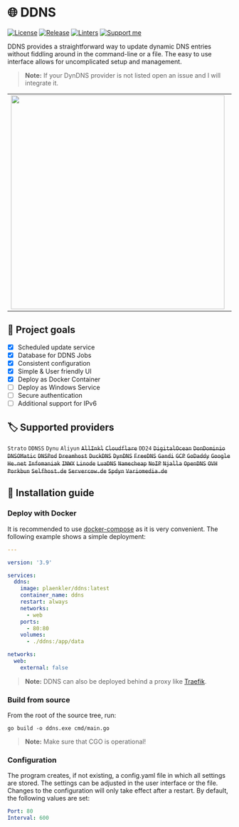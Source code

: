 # 🌐 DDNS

[![License](https://img.shields.io/badge/License-BSD_3--Clause-blue.svg)](https://opensource.org/licenses/BSD-3-Clause)
[![Release](https://img.shields.io/badge/Calver-YY.WW.REVISION-22bfda.svg)](https://calver.org/)
[![Linters](https://github.com/Plaenkler/DDNS/actions/workflows/linters.yml/badge.svg)](https://github.com/Plaenkler/DDNS/actions/workflows/linters.yml)
[![Support me](https://img.shields.io/badge/Support%20me%20%E2%98%95-orange.svg)](https://www.buymeacoffee.com/Plaenkler)

DDNS provides a straightforward way to update dynamic DNS entries without fiddling around in the command-line or a file. The easy to use interface allows for uncomplicated setup and management.

> **Note:** If your DynDNS provider is not listed open an issue and I will integrate it.

<table>
  <tr>
    <td><img src="https://user-images.githubusercontent.com/60503970/219900612-b4d7d3c4-7e0a-4dca-bc73-63c4822c5133.png" width="480"/></td>
    <td><img src="https://user-images.githubusercontent.com/60503970/219900611-dfaa9c4b-13ac-4fc4-b7ca-1cdae47961a9.png" width="480"/></td>
  </tr>
</table>

## 🎯 Project goals

- [x] Scheduled update service
- [x] Database for DDNS Jobs
- [x] Consistent configuration
- [x] Simple & User friendly UI
- [x] Deploy as Docker Container
- [ ] Deploy as Windows Service
- [ ] Secure authentication
- [ ] Additional support for IPv6

## 🏷️ Supported providers

`Strato` `DDNSS` `Dynu` `Aliyun` ~~`AllInkl`~~ ~~`Cloudflare`~~ `DD24` ~~`DigitalOcean`~~ ~~`DonDominio`~~ ~~`DNSOMatic`~~ ~~`DNSPod`~~ ~~`Dreamhost`~~ ~~`DuckDNS`~~ ~~`DynDNS`~~ ~~`FreeDNS`~~ ~~`Gandi`~~ ~~`GCP`~~ ~~`GoDaddy`~~
~~`Google`~~ ~~`He.net`~~ ~~`Infomaniak`~~ ~~`INWX`~~ ~~`Linode`~~ ~~`LuaDNS`~~ ~~`Namecheap`~~ ~~`NoIP`~~ ~~`Njalla`~~ ~~`OpenDNS`~~ ~~`OVH`~~ ~~`Porkbun`~~ ~~`Selfhost.de`~~ ~~`Servercow.de`~~ ~~`Spdyn`~~ ~~`Variomedia.de`~~

## 📜 Installation guide

### Deploy with Docker

It is recommended to use [docker-compose](https://docs.docker.com/compose/) as it is very convenient. The following example shows a simple deployment:

```yaml
---

version: '3.9'

services:
  ddns:
    image: plaenkler/ddns:latest
    container_name: ddns
    restart: always
    networks:
      - web
    ports:
      - 80:80
    volumes:
      - ./ddns:/app/data

networks:
  web:
    external: false
```

> **Note:** DDNS can also be deployed behind a proxy like [Traefik](https://doc.traefik.io/traefik/).

### Build from source

From the root of the source tree, run:

```text
go build -o ddns.exe cmd/main.go
```

> **Note:** Make sure that CGO is operational!

### Configuration

The program creates, if not existing, a config.yaml file in which all settings are stored. The settings can be adjusted in the user interface or the file. Changes to the configuration will only take effect after a restart.
By default, the following values are set:

```yaml
Port: 80
Interval: 600
```
